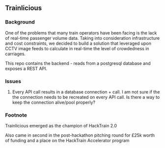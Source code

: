 ## Trainlicious

### Background
One of the problems that many train operators have been facing is the lack of real-time passenger volume data. Taking into consideration infrastructure and cost constraints, we decided to build a solution that leveraged upon CCTV image feeds to calculate in real-time the level of crowdedness in carriages.

This repo contains the backend - reads from a postgresql database and exposes a REST API. 

### Issues
1. Every API call results in a database connection + call. I am not sure if the the connection needs to be recreated on every API call. Is there a way to keep the connection alive/pool properly? 

### Footnote
Trainlicious emerged as the champion of HackTrain 2.0

Also came in second in the post-hackathon pitching round for £25k worth of funding and a place on the HackTrain Accelerator program
